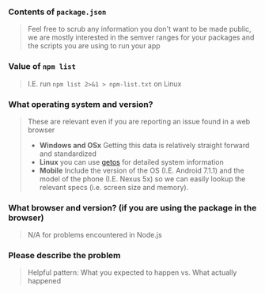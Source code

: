 <!--
Thank you for taking the time to open an issue.

If you are wanting to report a problem, please follow this template.
-->

### Contents of `package.json`

> Feel free to scrub any information you don't want to be made public, we are
> mostly interested in the semver ranges for your packages and the scripts you
> are using to run your app

### Value of `npm list`

> I.E. run `npm list 2>&1 > npm-list.txt` on Linux

### What operating system and version?

> These are relevant even if you are reporting an issue found in a web browser
>
> * **Windows and OSx** Getting this data is relatively straight forward and standardized
> * **Linux** you can use [getos](github.com/retrohacker/getos) for detailed system information
> * **Mobile** Include the version of the OS (I.E. Android 7.1.1) and the model of the phone (I.E. Nexus 5x) so we can easily lookup the relevant specs (i.e. screen size and memory).

### What browser and version? (if you are using the package in the browser)

> N/A for problems encountered in Node.js

### Please describe the problem

> Helpful pattern: What you expected to happen vs. What actually happened

